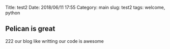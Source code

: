 Title: test2
Date: 2018/06/11 17:55
Category: main
slug: test2
tags: welcome, python

## Pelican is great

222 our blog like writting our code is awesome
